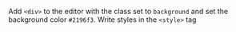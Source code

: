 Add `<div>` to the editor with the class set to `background` and set the background color `#2196f3`. Write styles in the `<style>` tag
